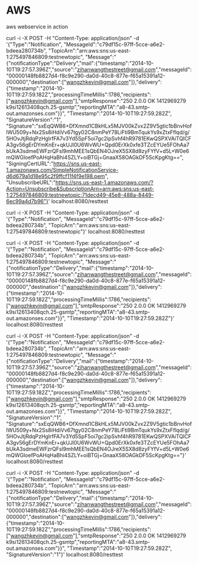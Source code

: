 AWS
===

aws webservice in action




curl -i -X POST -H "Content-Type: application/json" -d '{"Type":"Notification", "MessageId":"c79df15c-97ff-5cce-a6e2-bdeea280734b", "TopicArn":"arn:aws:sns:us-east-1:275497846809:testnewtopic", "Message":"{\"notificationType\":\"Delivery\",\"mail\":{\"timestamp\":\"2014-10-10T19:27:57.396Z\",\"source\":\"zihanwangthestreet@gmail.com\",\"messageId\":\"00000148fb8827d4-f8c9e290-da0d-40c8-877e-f65a15391a12-000000\",\"destination\":[\"wangzhkevin@gmail.com\"]},\"delivery\":{\"timestamp\":\"2014-10-10T19:27:59.182Z\",\"processingTimeMillis\":1786,\"recipients\":[\"wangzhkevin@gmail.com\"],\"smtpResponse\":\"250 2.0.0 OK 1412969279 k9si12613408qch.25-gsmtp\",\"reportingMTA\":\"a8-43.smtp-out.amazonses.com\"}}", "Timestamp":"2014-10-10T19:27:59.282Z", "SignatureVersion":"1", "Signature":"sxEqQWB6+DfXmnd1CBkHLx5MJV00kZvx2Z9V5gtic1bBnvHoflWU509y+Nx2Ss8iHdiVv67tgy02C8nmPeY78LiFti9BmTqukYs9xZtxFflqd/g/5HOvJtjRdqPzHglrfFA7v3Yd5SpF5oi7gc2ipSvhf4hR9781EKwQSPXVAiTQICFA3gv56gErDYmKnEr+qkUJl0U6WvWU+Qpd0ErXk0xfe3TZcEYUe5FOhAa7bUkA3sdmeEWFzrQFsl9mhMEE1sQbEN4OJreX5SX8d8zyFYfV+d5L+W0e6mQWGloefPoAHqHaBhi4SZLY+oiBTGj+GnaaX58OAGkDF5ScKpgKtg==", "SigningCertURL":"https://sns.us-east-1.amazonaws.com/SimpleNotificationService-d6d679a1d18e95c2f9ffcf11f4f9e198.pem", "UnsubscribeURL":"https://sns.us-east-1.amazonaws.com/?Action=Unsubscribe&SubscriptionArn=arn:aws:sns:us-east-1:275497846809:testnewtopic:71decd49-45e8-488a-8449-6ec99a4d7b96"}' localhost:8080/resttest

curl -i -X POST -H "Content-Type: application/json" -d '{"Type":"Notification", "MessageId":"c79df15c-97ff-5cce-a6e2-bdeea280734b", "TopicArn":"arn:aws:sns:us-east-1:275497846809:testnewtopic"}' localhost:8080/resttest

curl -i -X POST -H "Content-Type: application/json" -d '{"Type":"Notification", "MessageId":"c79df15c-97ff-5cce-a6e2-bdeea280734b", "TopicArn":"arn:aws:sns:us-east-1:275497846809:testnewtopic", "Message":"{\"notificationType\":\"Delivery\",\"mail\":{\"timestamp\":\"2014-10-10T19:27:57.396Z\",\"source\":\"zihanwangthestreet@gmail.com\",\"messageId\":\"00000148fb8827d4-f8c9e290-da0d-40c8-877e-f65a15391a12-000000\",\"destination\":[\"wangzhkevin@gmail.com\"]},\"delivery\":{\"timestamp\":\"2014-10-10T19:27:59.182Z\",\"processingTimeMillis\":1786,\"recipients\":[\"wangzhkevin@gmail.com\"],\"smtpResponse\":\"250 2.0.0 OK 1412969279 k9si12613408qch.25-gsmtp\",\"reportingMTA\":\"a8-43.smtp-out.amazonses.com\"}}", "Timestamp":"2014-10-10T19:27:59.282Z"}' localhost:8080/resttest

curl -i -X POST -H "Content-Type: application/json" -d '{"Type":"Notification", "MessageId":"c79df15c-97ff-5cce-a6e2-bdeea280734b", "TopicArn":"arn:aws:sns:us-east-1:275497846809:testnewtopic", "Message":"{\"notificationType\":\"Delivery\",\"mail\":{\"timestamp\":\"2014-10-10T19:27:57.396Z\",\"source\":\"zihanwangthestreet@gmail.com\",\"messageId\":\"00000148fb8827d4-f8c9e290-da0d-40c8-877e-f65a15391a12-000000\",\"destination\":[\"wangzhkevin@gmail.com\"]},\"delivery\":{\"timestamp\":\"2014-10-10T19:27:59.182Z\",\"processingTimeMillis\":1786,\"recipients\":[\"wangzhkevin@gmail.com\"],\"smtpResponse\":\"250 2.0.0 OK 1412969279 k9si12613408qch.25-gsmtp\",\"reportingMTA\":\"a8-43.smtp-out.amazonses.com\"}}", "Timestamp":"2014-10-10T19:27:59.282Z", "SignatureVersion":"1”, "Signature":"sxEqQWB6+DfXmnd1CBkHLx5MJV00kZvx2Z9V5gtic1bBnvHoflWU509y+Nx2Ss8iHdiVv67tgy02C8nmPeY78LiFti9BmTqukYs9xZtxFflqd/g/5HOvJtjRdqPzHglrfFA7v3Yd5SpF5oi7gc2ipSvhf4hR9781EKwQSPXVAiTQICFA3gv56gErDYmKnEr+qkUJl0U6WvWU+Qpd0ErXk0xfe3TZcEYUe5FOhAa7bUkA3sdmeEWFzrQFsl9mhMEE1sQbEN4OJreX5SX8d8zyFYfV+d5L+W0e6mQWGloefPoAHqHaBhi4SZLY+oiBTGj+GnaaX58OAGkDF5ScKpgKtg=="}' localhost:8080/resttest




curl -i -X POST -H "Content-Type: application/json" -d '{"Type":"Notification", "MessageId":"c79df15c-97ff-5cce-a6e2-bdeea280734b", "TopicArn":"arn:aws:sns:us-east-1:275497846809:testnewtopic", "Message":"{\"notificationType\":\"Delivery\",\"mail\":{\"timestamp\":\"2014-10-10T19:27:57.396Z\",\"source\":\"zihanwangthestreet@gmail.com\",\"messageId\":\"00000148fb8827d4-f8c9e290-da0d-40c8-877e-f65a15391a12-000000\",\"destination\":[\"wangzhkevin@gmail.com\"]},\"delivery\":{\"timestamp\":\"2014-10-10T19:27:59.182Z\",\"processingTimeMillis\":1786,\"recipients\":[\"wangzhkevin@gmail.com\"],\"smtpResponse\":\"250 2.0.0 OK 1412969279 k9si12613408qch.25-gsmtp\",\"reportingMTA\":\"a8-43.smtp-out.amazonses.com\"}}", "Timestamp":"2014-10-10T19:27:59.282Z", "SignatureVersion":"1"}' localhost:8080/resttest
